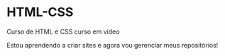 # HTML-CSS
Curso de HTML e CSS curso em vídeo

Estou aprendendo a criar sites e agora vou gerenciar meus repositórios!